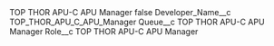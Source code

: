 <?xml version="1.0" encoding="UTF-8"?>
<CustomMetadata xmlns="http://soap.sforce.com/2006/04/metadata" xmlns:xsi="http://www.w3.org/2001/XMLSchema-instance" xmlns:xsd="http://www.w3.org/2001/XMLSchema">
    <label>TOP THOR APU-C APU Manager</label>
    <protected>false</protected>
    <values>
        <field>Developer_Name__c</field>
        <value xsi:type="xsd:string">TOP_THOR_APU_C_APU_Manager</value>
    </values>
    <values>
        <field>Queue__c</field>
        <value xsi:type="xsd:string">TOP THOR APU-C APU Manager</value>
    </values>
    <values>
        <field>Role__c</field>
        <value xsi:type="xsd:string">TOP THOR APU-C APU Manager</value>
    </values>
</CustomMetadata>
